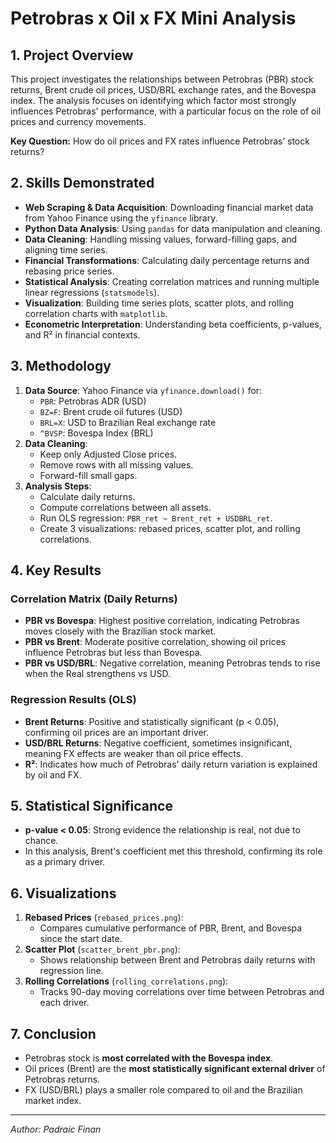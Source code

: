 # Petrobras x Oil x FX Mini Analysis

## 1. Project Overview
This project investigates the relationships between Petrobras (PBR) stock returns, Brent crude oil prices, USD/BRL exchange rates, and the Bovespa index. The analysis focuses on identifying which factor most strongly influences Petrobras' performance, with a particular focus on the role of oil prices and currency movements.

**Key Question:** How do oil prices and FX rates influence Petrobras’ stock returns?

## 2. Skills Demonstrated
- **Web Scraping & Data Acquisition**: Downloading financial market data from Yahoo Finance using the `yfinance` library.
- **Python Data Analysis**: Using `pandas` for data manipulation and cleaning.
- **Data Cleaning**: Handling missing values, forward-filling gaps, and aligning time series.
- **Financial Transformations**: Calculating daily percentage returns and rebasing price series.
- **Statistical Analysis**: Creating correlation matrices and running multiple linear regressions (`statsmodels`).
- **Visualization**: Building time series plots, scatter plots, and rolling correlation charts with `matplotlib`.
- **Econometric Interpretation**: Understanding beta coefficients, p-values, and R² in financial contexts.

## 3. Methodology
1. **Data Source**: Yahoo Finance via `yfinance.download()` for:
   - `PBR`: Petrobras ADR (USD)
   - `BZ=F`: Brent crude oil futures (USD)
   - `BRL=X`: USD to Brazilian Real exchange rate
   - `^BVSP`: Bovespa Index (BRL)
2. **Data Cleaning**:
   - Keep only Adjusted Close prices.
   - Remove rows with all missing values.
   - Forward-fill small gaps.
3. **Analysis Steps**:
   - Calculate daily returns.
   - Compute correlations between all assets.
   - Run OLS regression: `PBR_ret ~ Brent_ret + USDBRL_ret`.
   - Create 3 visualizations: rebased prices, scatter plot, and rolling correlations.

## 4. Key Results

### Correlation Matrix (Daily Returns)
- **PBR vs Bovespa**: Highest positive correlation, indicating Petrobras moves closely with the Brazilian stock market.
- **PBR vs Brent**: Moderate positive correlation, showing oil prices influence Petrobras but less than Bovespa.
- **PBR vs USD/BRL**: Negative correlation, meaning Petrobras tends to rise when the Real strengthens vs USD.

### Regression Results (OLS)
- **Brent Returns**: Positive and statistically significant (p < 0.05), confirming oil prices are an important driver.
- **USD/BRL Returns**: Negative coefficient, sometimes insignificant, meaning FX effects are weaker than oil price effects.
- **R²**: Indicates how much of Petrobras’ daily return variation is explained by oil and FX.

## 5. Statistical Significance
- **p-value < 0.05**: Strong evidence the relationship is real, not due to chance.
- In this analysis, Brent's coefficient met this threshold, confirming its role as a primary driver.

## 6. Visualizations
1. **Rebased Prices** (`rebased_prices.png`):
   - Compares cumulative performance of PBR, Brent, and Bovespa since the start date.
2. **Scatter Plot** (`scatter_brent_pbr.png`):
   - Shows relationship between Brent and Petrobras daily returns with regression line.
3. **Rolling Correlations** (`rolling_correlations.png`):
   - Tracks 90-day moving correlations over time between Petrobras and each driver.

## 7. Conclusion
- Petrobras stock is **most correlated with the Bovespa index**.
- Oil prices (Brent) are the **most statistically significant external driver** of Petrobras returns.
- FX (USD/BRL) plays a smaller role compared to oil and the Brazilian market index.

---
*Author: Padraic Finan*
